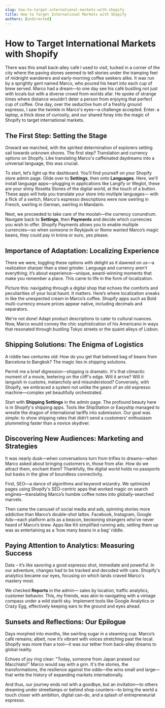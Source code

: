 ```yaml
---
slug: how-to-target-international-markets-with-shopify
title: How to Target International Markets with Shopify
authors: [undirected]
---
```



# How to Target International Markets with Shopify

There was this small back-alley café I used to visit, tucked in a corner of the city where the paving stones seemed to tell stories under the tramping feet of midnight wanderers and early-morning coffee seekers alike. It was run by a sprightly gent named Marco, who poured his heart into each cup of brew served. Marco had a dream—to one day see his café bustling not just with locals but with a diverse crowd from worlds afar. He spoke of strange times where distance wouldn’t deter a person from enjoying that perfect cup of coffee. One day, over the seductive hum of a freshly ground espresso, I saw the twinkle in Marco's eyes—a challenge accepted. Enter: a laptop, a thick dose of curiosity, and our shared foray into the magic of Shopify to target international markets.

## The First Step: Setting the Stage

Onward we marched, with the spirited determination of explorers setting sail towards unknown shores. The first step? Translation and currency options on Shopify. Like translating Marco's caffeinated daydreams into a universal language, this was crucial. 

To start, let’s light up the dashboard. You’ll find yourself on your Shopify store admin page. Glide over to **Settings**, then onto **Languages**. Here, we'll install language apps—plugging in applications like Langify or Weglot, these are your shiny Rosetta Stones of the digital world, at the touch of a button. These apps will help you translate your store into multiple languages— with a flick of a switch, Marco's espresso descriptions were now swirling in French, swirling in German, swirling in Mandarin.

Next, we proceeded to take care of the moolah—the currency conundrum. Navigate back to **Settings**, then **Payments** and decide which currencies you wish to offer. Shopify Payments allows you to enable multiple currencies—so when someone in Reykjavik or Rome wanted Marco’s magic beans, they could pay in króna or euro, yes please. 

## Importance of Adaptation: Localizing Experience

There we were, toggling these options with delight as it dawned on us—a realization sharper than a steel grinder. Language and currency aren't everything; it’s about experience—unique, award-winning moments that make you remember a place. This came to life in the form of localization.

Picture this: navigating through a digital shop that echoes the comforts and peculiarities of your local haunt. It matters. Here’s where localization sneaks in like the unexpected cream in Marco’s coffee. Shopify apps such as Bold multi-currency ensure prices appear native, including decimals and separators. 

We're not done! Adapt product descriptions to cater to cultural nuances. Now, Marco would convey the chic sophistication of his Americano in ways that resonated through bustling Tokyo streets or the quaint alleys of Lisbon.

## Shipping Solutions: The Enigma of Logistics

A riddle two centuries old: How do you get that beloved bag of beans from Barcelona to Bangkok? The magic lies in shipping solutions. 

Permit me a brief digression—shipping is dramatic. It's that climactic moment of a movie, teetering on the cliff's edge. Will it arrive? Will it languish in customs, melancholy and misunderstood? Conversely, with Shopify, we embraced a system not unlike the gears of an old espresso machine—complex yet beautifully orchestrated.

Start with **Shipping Settings** in the admin page. The profound beauty here is in Shopify's shipping apps. Tools like ShipStation or Easyship managed to wrestle the dragon of international tariffs into submission. Our goal was simple: to show shipping rates that didn’t send a customers’ enthusiasm plummeting faster than a novice skydiver.

## Discovering New Audiences: Marketing and Strategies

It was nearly dusk—when conversations turn from trifles to dreams—when Marco asked about bringing customers in, those from afar. How do we attract them, enchant them? Thankfully, the digital world holds no passports but basks in the glow of boundless connectivity.

First, SEO—a dance of algorithms and keyword wizardry. We optimized pages using Shopify's SEO-centric apps that worked magic on search engines—translating Marco’s humble coffee notes into globally-searched marvels. 

Then came the carousel of social media and ads, spinning stories more addictive than Marco’s double-shot lattes. Facebook, Instagram, Google Ads—each platform acts as a beacon, beckoning strangers who’ve never heard of Marco’s brew. Apps like Kit simplified running ads; setting them up was as entertaining as a ‘how many beans in a bag’ riddle.

## Paying Attention to Analytics: Measuring Success

Data – it’s like savoring a good espresso shot, immediate and powerful. In our adventure, changes had to be tracked and decoded with care. Shopify's analytics became our eyes, focusing on which lands craved Marco's mastery most.

We checked **Reports** in the admin— sales by location, traffic analytics, customer behavior. This, my friends, was akin to navigating with a vintage compass under a wild starlit sky. Implement tools like Google Analytics or Crazy Egg, effectively keeping ears to the ground and eyes ahead.

## Sunsets and Reflections: Our Epilogue

Days morphed into months, like swirling sugar in a steaming cup. Marco’s café remains; albeit, now it’s vibrant with voices stretching past the local. Shopify was more than a tool—it was our tether from back-alley dreams to global reality.

Echoes of joy ring clear: "Today, someone from Japan praised our Macchiato!" Marco would say with a grin. It's the stories, the transformations, the resilience against the odds—the wins small and large—that write the history of expanding markets internationally.

And thus, our journey ends not with a goodbye, but an invitation—to others dreaming under streetlamps or behind shop counters—to bring the world a touch closer with ambition, digital can-do, and a splash of entrepreneurial espresso.